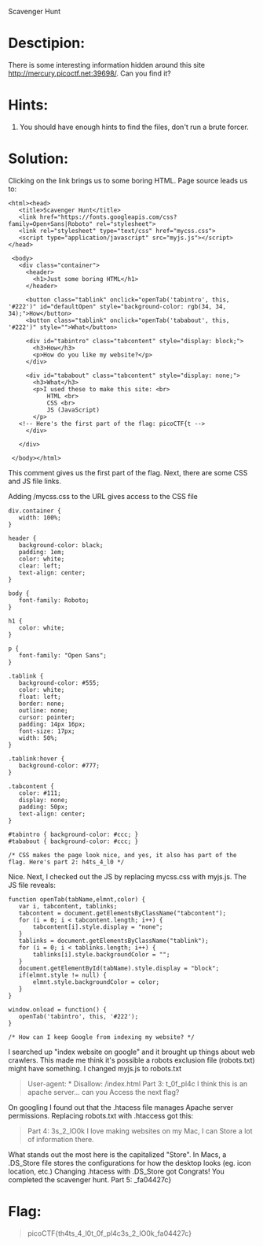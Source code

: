 Scavenger Hunt

# Desctipion:

There is some interesting information hidden around this site http://mercury.picoctf.net:39698/. Can you find it?
# Hints:

1. You should have enough hints to find the files, don't run a brute forcer.

# Solution:

Clicking on the link brings us to some boring HTML. Page source leads us to:


 ```
 <html><head>
    <title>Scavenger Hunt</title>
    <link href="https://fonts.googleapis.com/css?family=Open+Sans|Roboto" rel="stylesheet">
    <link rel="stylesheet" type="text/css" href="mycss.css">
    <script type="application/javascript" src="myjs.js"></script>
 </head>

  <body>
    <div class="container">
      <header>
        <h1>Just some boring HTML</h1>
      </header>

      <button class="tablink" onclick="openTab('tabintro', this, '#222')" id="defaultOpen" style="background-color: rgb(34, 34, 34);">How</button>
      <button class="tablink" onclick="openTab('tababout', this, '#222')" style="">What</button>

      <div id="tabintro" class="tabcontent" style="display: block;">
        <h3>How</h3>
        <p>How do you like my website?</p>
      </div>

      <div id="tababout" class="tabcontent" style="display: none;">
        <h3>What</h3>
        <p>I used these to make this site: <br>
            HTML <br>
            CSS <br>
            JS (JavaScript)
        </p>
    <!-- Here's the first part of the flag: picoCTF{t -->
      </div>

    </div>

  </body></html>
 ``` 


This comment <!-- Here's the first part of the flag: picoCTF{t --> gives us the first part of the flag.
Next, there are some CSS and JS file links.
> <link rel="stylesheet" type="text/css" href="mycss.css">
> <script type="application/javascript" src="myjs.js"></script>

Adding /mycss.css to the URL gives access to the CSS file

 ``` 
div.container {
    width: 100%;
}

header {
    background-color: black;
    padding: 1em;
    color: white;
    clear: left;
    text-align: center;
}

body {
    font-family: Roboto;
}

h1 {
    color: white;
}

p {
    font-family: "Open Sans";
}

.tablink {
    background-color: #555;
    color: white;
    float: left;
    border: none;
    outline: none;
    cursor: pointer;
    padding: 14px 16px;
    font-size: 17px;
    width: 50%;
}

.tablink:hover {
    background-color: #777;
}

.tabcontent {
    color: #111;
    display: none;
    padding: 50px;
    text-align: center;
}

#tabintro { background-color: #ccc; }
#tababout { background-color: #ccc; }

/* CSS makes the page look nice, and yes, it also has part of the flag. Here's part 2: h4ts_4_l0 */
 ``` 

Nice. 
Next, I checked out the JS by replacing mycss.css with myjs.js. The JS file reveals:
 ``` 
function openTab(tabName,elmnt,color) {
    var i, tabcontent, tablinks;
    tabcontent = document.getElementsByClassName("tabcontent");
    for (i = 0; i < tabcontent.length; i++) {
        tabcontent[i].style.display = "none";
    }
    tablinks = document.getElementsByClassName("tablink");
    for (i = 0; i < tablinks.length; i++) {
        tablinks[i].style.backgroundColor = "";
    }
    document.getElementById(tabName).style.display = "block";
    if(elmnt.style != null) {
        elmnt.style.backgroundColor = color;
    }
}

window.onload = function() {
    openTab('tabintro', this, '#222');
}

/* How can I keep Google from indexing my website? */
 ``` 

I searched up "index website on google" and it brought up things about web crawlers. This made me think it's possible a robots exclusion file (robots.txt) might have something. I changed myjs.js to robots.txt
> User-agent: *
   Disallow: /index.html
> Part 3: t_0f_pl4c
> I think this is an apache server... can you Access the next flag?

On googling I found out that the .htacess file manages Apache server permissions. Replacing robots.txt with .htaccess got this:
> Part 4: 3s_2_lO0k
> I love making websites on my Mac, I can Store a lot of information there.

What stands out the most here is the capitalized "Store". In Macs, a .DS_Store file stores the configurations for how the desktop looks (eg. icon location, etc.) Changing .htacess with .DS_Store got
Congrats! You completed the scavenger hunt. Part 5: _fa04427c}

# Flag:

> picoCTF{th4ts_4_l0t_0f_pl4c3s_2_lO0k_fa04427c}

